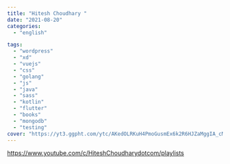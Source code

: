 ```yaml
---
title: "Hitesh Choudhary "
date: "2021-08-20"
categories:
  - "english"

tags:
  - "wordpress"
  - "xd"
  - "vuejs"
  - "css"
  - "golang"
  - "js"
  - "java"
  - "sass"
  - "kotlin"
  - "flutter"
  - "books"
  - "mongodb"
  - "testing"
cover: "https://yt3.ggpht.com/ytc/AKedOLRKuH4PmoGusmEx6k2R6HJZaMggIA_cMt3lvO6t_Q=s176-c-k-c0x00ffffff-no-rj"
---
```


https://www.youtube.com/c/HiteshChoudharydotcom/playlists

